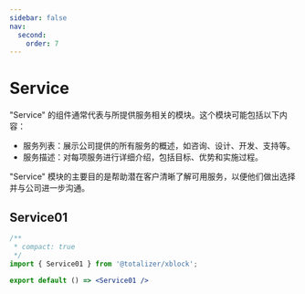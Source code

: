 ```yaml
---
sidebar: false
nav:
  second:
    order: 7
---
```


# Service


"Service" 的组件通常代表与所提供服务相关的模块。这个模块可能包括以下内容：

* 服务列表：展示公司提供的所有服务的概述，如咨询、设计、开发、支持等。
* 服务描述：对每项服务进行详细介绍，包括目标、优势和实施过程。

"Service" 模块的主要目的是帮助潜在客户清晰了解可用服务，以便他们做出选择并与公司进一步沟通。



## Service01

```jsx
/**
 * compact: true
 */
import { Service01 } from '@totalizer/xblock';

export default () => <Service01 />
```